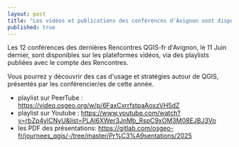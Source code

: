 ```yaml
---
layout: post
title: "Les vidéos et publications des conférences d'Avignon sont disponibles!"
published: true
---
```


Les 12 conférences des dernières Rencontres QGIS-fr d'Avignon, le 11 Juin dernier, sont disponibles sur les plateformes vidéos, via des playlists publiées avec le compte des Rencontres.

Vous pourrez y découvrir des cas d'usage et stratégies autour de QGIS, présentés par les conférencier/es de cette année.

- playlist sur PeerTube : https://video.osgeo.org/w/p/6FaxCxrrfstpaAoxzVH5dZ
- playlist sur Youtube : https://www.youtube.com/watch?v=rbZp4ylCNyU&list=PLAl6XWer3JnMb_RspC9xOM3M08EJBJ3Vo
- les PDF des présentations: https://gitlab.com/osgeo-fr/journees_qgis/-/tree/master/Pr%C3%A9sentations/2025

